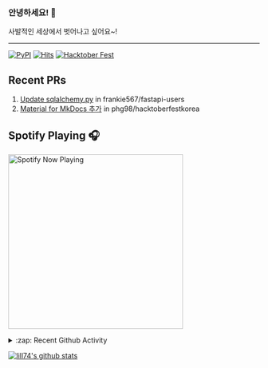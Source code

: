 ### 안녕하세요! 👋
사발적인 세상에서 벗어나고 싶어요~!

---

[![PyPI](https://img.shields.io/badge/pypi-EduKit-brightgreen)](https://pypi.org/project/EduKit/)
[![Hits](https://hits.seeyoufarm.com/api/count/incr/badge.svg?url=https%3A%2F%2Fgithub.com%2Flill74&count_bg=%2379C83D&title_bg=%23555555&icon=&icon_color=%23E7E7E7&title=hits&edge_flat=false)](https://hits.seeyoufarm.com)
[![Hacktober Fest](https://camo.githubusercontent.com/9f0b298ccd9e6d7acfcf900756e39583aeec551e/68747470733a2f2f696d672e736869656c64732e696f2f62616467652f6861636b746f626572666573742d323032302d677265656e)](http://www.hacktoberfestkorea.com/)

## Recent PRs
1. [Update sqlalchemy.py](https://github.com/frankie567/fastapi-users/pull/344) in frankie567/fastapi-users
2. [Material for MkDocs 추가](https://github.com/phg98/hacktoberfestkorea/pull/6) in phg98/hacktoberfestkorea

## Spotify Playing 🎧
[<img src="https://spotify-now-playing.lill74.vercel.app/api/spotify-playing" alt="Spotify Now Playing" width="350" />](https://open.spotify.com/user/lill74)


<details>
  <summary>:zap: Recent Github Activity</summary>
  
<!--START_SECTION:activity-->
1. 🗣 Commented on [#16](https://github.com/phg98/hacktoberfestkorea/issues/16) in [phg98/hacktoberfestkorea](https://github.com/phg98/hacktoberfestkorea)
2. 🗣 Commented on [#190](https://github.com/rahuldkjain/github-profile-readme-generator/issues/190) in [rahuldkjain/github-profile-readme-generator](https://github.com/rahuldkjain/github-profile-readme-generator)
3. 🗣 Commented on [#190](https://github.com/rahuldkjain/github-profile-readme-generator/issues/190) in [rahuldkjain/github-profile-readme-generator](https://github.com/rahuldkjain/github-profile-readme-generator)
4. 🗣 Commented on [#164](https://github.com/rahuldkjain/github-profile-readme-generator/issues/164) in [rahuldkjain/github-profile-readme-generator](https://github.com/rahuldkjain/github-profile-readme-generator)
5. 💪 Opened PR [#190](https://github.com/rahuldkjain/github-profile-readme-generator/pull/190) in [rahuldkjain/github-profile-readme-generator](https://github.com/rahuldkjain/github-profile-readme-generator)
<!--END_SECTION:activity-->

</details>

[![lill74's github stats](https://github-readme-stats.vercel.app/api?username=lill74)](https://github.com/anuraghazra/github-readme-stats)
